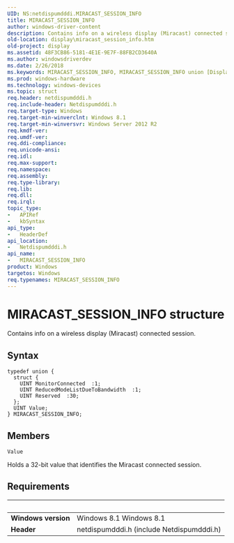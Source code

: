 ```yaml
---
UID: NS:netdispumdddi.MIRACAST_SESSION_INFO
title: MIRACAST_SESSION_INFO
author: windows-driver-content
description: Contains info on a wireless display (Miracast) connected session.
old-location: display\miracast_session_info.htm
old-project: display
ms.assetid: 48F3CB86-5181-4E1E-9E7F-88FB2CD3640A
ms.author: windowsdriverdev
ms.date: 2/26/2018
ms.keywords: MIRACAST_SESSION_INFO, MIRACAST_SESSION_INFO union [Display Devices], display.miracast_session_info, netdispumdddi/MIRACAST_SESSION_INFO
ms.prod: windows-hardware
ms.technology: windows-devices
ms.topic: struct
req.header: netdispumdddi.h
req.include-header: Netdispumdddi.h
req.target-type: Windows
req.target-min-winverclnt: Windows 8.1
req.target-min-winversvr: Windows Server 2012 R2
req.kmdf-ver: 
req.umdf-ver: 
req.ddi-compliance: 
req.unicode-ansi: 
req.idl: 
req.max-support: 
req.namespace: 
req.assembly: 
req.type-library: 
req.lib: 
req.dll: 
req.irql: 
topic_type:
-	APIRef
-	kbSyntax
api_type:
-	HeaderDef
api_location:
-	Netdispumdddi.h
api_name:
-	MIRACAST_SESSION_INFO
product: Windows
targetos: Windows
req.typenames: MIRACAST_SESSION_INFO
---
```


# MIRACAST_SESSION_INFO structure
Contains info on a wireless display (Miracast) connected session.

## Syntax
````
typedef union {
  struct {
    UINT MonitorConnected  :1;
    UINT ReducedModeListDueToBandwidth  :1;
    UINT Reserved  :30;
  };
  UINT Value;
} MIRACAST_SESSION_INFO;
````

## Members


`Value`

Holds a 32-bit value that identifies the Miracast connected session.


## Requirements
| &nbsp; | &nbsp; |
| ---- |:---- |
| **Windows version** | Windows 8.1 Windows 8.1 |
| **Header** | netdispumdddi.h (include Netdispumdddi.h) |